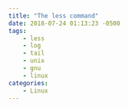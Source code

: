 ```yaml
---
title: "The less command"
date: 2018-07-24 01:13:23 -0500
tags:
    - less
    - log
    - tail
    - unix
    - gnu
    - linux
categories:
    - Linux
---
```

<!--
- History
- Docs
- BSD vs GNU
- Moving inside less
- Searching
- The +F option
    - Detaching from the end of the file
    - Reattaching to the end of the file (Shift + F)
-->